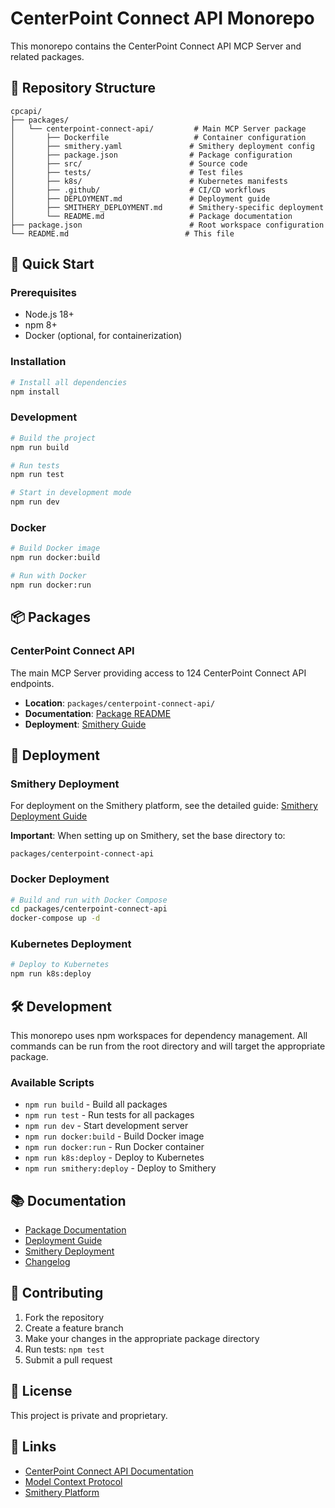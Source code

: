 # CenterPoint Connect API Monorepo

This monorepo contains the CenterPoint Connect API MCP Server and related packages.

## 📁 Repository Structure

```
cpcapi/
├── packages/
│   └── centerpoint-connect-api/         # Main MCP Server package
│       ├── Dockerfile                   # Container configuration
│       ├── smithery.yaml               # Smithery deployment config
│       ├── package.json                # Package configuration
│       ├── src/                        # Source code
│       ├── tests/                      # Test files
│       ├── k8s/                        # Kubernetes manifests
│       ├── .github/                    # CI/CD workflows
│       ├── DEPLOYMENT.md               # Deployment guide
│       ├── SMITHERY_DEPLOYMENT.md      # Smithery-specific deployment
│       └── README.md                   # Package documentation
├── package.json                        # Root workspace configuration
└── README.md                          # This file
```

## 🚀 Quick Start

### Prerequisites

- Node.js 18+
- npm 8+
- Docker (optional, for containerization)

### Installation

```bash
# Install all dependencies
npm install
```

### Development

```bash
# Build the project
npm run build

# Run tests
npm run test

# Start in development mode
npm run dev
```

### Docker

```bash
# Build Docker image
npm run docker:build

# Run with Docker
npm run docker:run
```

## 📦 Packages

### CenterPoint Connect API

The main MCP Server providing access to 124 CenterPoint Connect API endpoints.

- **Location**: `packages/centerpoint-connect-api/`
- **Documentation**: [Package README](./packages/centerpoint-connect-api/README.md)
- **Deployment**: [Smithery Guide](./packages/centerpoint-connect-api/SMITHERY_DEPLOYMENT.md)

## 🚀 Deployment

### Smithery Deployment

For deployment on the Smithery platform, see the detailed guide:
[Smithery Deployment Guide](./packages/centerpoint-connect-api/SMITHERY_DEPLOYMENT.md)

**Important**: When setting up on Smithery, set the base directory to:
```
packages/centerpoint-connect-api
```

### Docker Deployment

```bash
# Build and run with Docker Compose
cd packages/centerpoint-connect-api
docker-compose up -d
```

### Kubernetes Deployment

```bash
# Deploy to Kubernetes
npm run k8s:deploy
```

## 🛠️ Development

This monorepo uses npm workspaces for dependency management. All commands can be run from the root directory and will target the appropriate package.

### Available Scripts

- `npm run build` - Build all packages
- `npm run test` - Run tests for all packages  
- `npm run dev` - Start development server
- `npm run docker:build` - Build Docker image
- `npm run docker:run` - Run Docker container
- `npm run k8s:deploy` - Deploy to Kubernetes
- `npm run smithery:deploy` - Deploy to Smithery

## 📚 Documentation

- [Package Documentation](./packages/centerpoint-connect-api/README.md)
- [Deployment Guide](./packages/centerpoint-connect-api/DEPLOYMENT.md)
- [Smithery Deployment](./packages/centerpoint-connect-api/SMITHERY_DEPLOYMENT.md)
- [Changelog](./packages/centerpoint-connect-api/CHANGELOG.md)

## 🤝 Contributing

1. Fork the repository
2. Create a feature branch
3. Make your changes in the appropriate package directory
4. Run tests: `npm test`
5. Submit a pull request

## 📄 License

This project is private and proprietary.

## 🔗 Links

- [CenterPoint Connect API Documentation](https://api.centerpointconnect.io/docs)
- [Model Context Protocol](https://modelcontextprotocol.io)
- [Smithery Platform](https://smithery.dev)